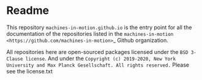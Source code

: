 Readme
======

This repository `machines-in-motion.github.io` is the entry point for all
the documentation of the repositories listed in the
`machines-in-motion <https://github.com/machines-in-motion>`_ Github
organization.

All repositories here are open-sourced packages licensed under the
`BSD 3-Clause license`. And under the 
`Copyright (c) 2019-2020, New York University and Max Planck Gesellschaft. All rights reserved.`
Please see the license.txt